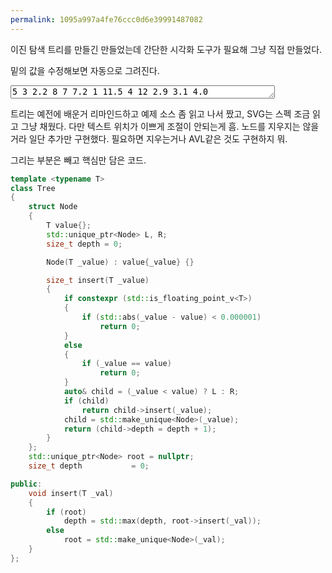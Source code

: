 ```yaml
---
permalink: 1095a997a4fe76ccc0d6e39991487082
---
```

이진 탐색 트리를 만들긴 만들었는데 간단한 시각화 도구가 필요해 그냥 직접 만들었다.

밑의 값을 수정해보면 자동으로 그려진다.
<textarea id='i' cols='50' rows='1'>5 3 2.2 8 7 7.2 1 11.5 4 12 2.9 3.1 4.0</textarea>
<span id='o'></span>

트리는 예전에 배운거 리마인드하고 예제 소스 좀 읽고 나서 짰고, SVG는 스펙 조금 읽고 그냥 채웠다. 다만 텍스트 위치가 이쁘게 조절이 안되는게 흠. 노드를 지우지는 않을거라 일단 추가만 구현했다. 필요하면 지우는거나 AVL같은 것도 구현하지 뭐.

그리는 부분은 빼고 핵심만 담은 코드.
```cpp
template <typename T>
class Tree
{
	struct Node
	{
		T value{};
		std::unique_ptr<Node> L, R;
		size_t depth = 0;

		Node(T _value) : value{_value} {}

		size_t insert(T _value)
		{
			if constexpr (std::is_floating_point_v<T>)
			{
				if (std::abs(_value - value) < 0.000001)
					return 0;
			}
			else
			{
				if (_value == value)
					return 0;
			}
			auto& child = (_value < value) ? L : R;
			if (child)
				return child->insert(_value);
			child = std::make_unique<Node>(_value);
			return (child->depth = depth + 1);
		}
	};
	std::unique_ptr<Node> root = nullptr;
	size_t depth		   = 0;

public:
	void insert(T _val)
	{
		if (root)
			depth = std::max(depth, root->insert(_val));
		else
			root = std::make_unique<Node>(_val);
	}
};
```
<script src='/assets/1095a997a4fe76ccc0d6e39991487082/1095a997a4fe76ccc0d6e39991487082.out.js'></script>
